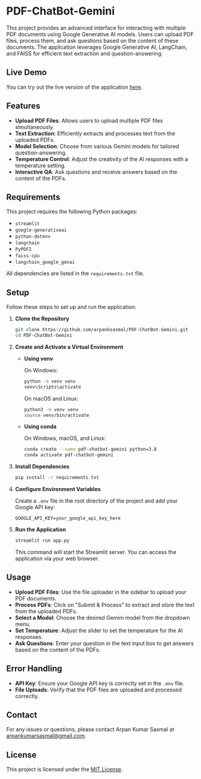 # PDF-ChatBot-Gemini

This project provides an advanced interface for interacting with multiple PDF documents using Google Generative AI models. Users can upload PDF files, process them, and ask questions based on the content of these documents. The application leverages Google Generative AI, LangChain, and FAISS for efficient text extraction and question-answering.

## Live Demo

You can try out the live version of the application [here](https://pdf-chatbot-gemini-kg58jxmwx5gzwuzoznjirf.streamlit.app/).

## Features

- **Upload PDF Files**: Allows users to upload multiple PDF files simultaneously.
- **Text Extraction**: Efficiently extracts and processes text from the uploaded PDFs.
- **Model Selection**: Choose from various Gemini models for tailored question-answering.
- **Temperature Control**: Adjust the creativity of the AI responses with a temperature setting.
- **Interactive QA**: Ask questions and receive answers based on the content of the PDFs.

## Requirements

This project requires the following Python packages:

- `streamlit`
- `google-generativeai`
- `python-dotenv`
- `langchain`
- `PyPDF2`
- `faiss-cpu`
- `langchain_google_genai`

All dependencies are listed in the `requirements.txt` file.

## Setup

Follow these steps to set up and run the application:

1. **Clone the Repository**

   ```bash
   git clone https://github.com/arpanksasmal/PDF-ChatBot-Gemini.git
   cd PDF-ChatBot-Gemini
   ```

2. **Create and Activate a Virtual Environment**

   - **Using venv**

     On Windows:
     ```bash
     python -m venv venv
     venv\Scripts\activate
     ```

     On macOS and Linux:
     ```bash
     python3 -m venv venv
     source venv/bin/activate
     ```

   - **Using conda**

     On Windows, macOS, and Linux:
     ```bash
     conda create --name pdf-chatbot-gemini python=3.8
     conda activate pdf-chatbot-gemini
     ```

3. **Install Dependencies**

   ```bash
   pip install -r requirements.txt
   ```

4. **Configure Environment Variables**

   Create a `.env` file in the root directory of the project and add your Google API key:

   ```env
   GOOGLE_API_KEY=your_google_api_key_here
   ```

5. **Run the Application**

   ```bash
   streamlit run app.py
   ```

   This command will start the Streamlit server. You can access the application via your web browser.

## Usage

- **Upload PDF Files**: Use the file uploader in the sidebar to upload your PDF documents.
- **Process PDFs**: Click on "Submit & Process" to extract and store the text from the uploaded PDFs.
- **Select a Model**: Choose the desired Gemini model from the dropdown menu.
- **Set Temperature**: Adjust the slider to set the temperature for the AI responses.
- **Ask Questions**: Enter your question in the text input box to get answers based on the content of the PDFs.

## Error Handling

- **API Key**: Ensure your Google API key is correctly set in the `.env` file.
- **File Uploads**: Verify that the PDF files are uploaded and processed correctly.

## Contact

For any issues or questions, please contact Arpan Kumar Sasmal at [arpankumarsasmal@gmail.com](mailto:arpankumarsasmal@gmail.com).

## License

This project is licensed under the [MIT License](LICENSE).